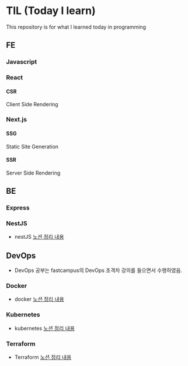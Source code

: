 # TIL (Today I learn)
This repository is for what I learned today in programming

## FE

### Javascript

### React

#### CSR
Client Side Rendering

### Next.js

#### SSG
Static Site Generation
#### SSR
Server Side Rendering

## BE

### Express

### NestJS
- nestJS [노션 정리 내용](https://lavender-noodle-3fc.notion.site/NestJS-0b1dd7f7c3db4e21ba5daffd5c43e8cc)
## DevOps
- DevOps 공부는 fastcampus의 DevOps 초격차 강의를 들으면서 수행하였음.
### Docker
- docker 
[노션 정리 내용](https://lavender-noodle-3fc.notion.site/DevOps-Part5-755f952e4f9e4738888685538aa28195)
### Kubernetes
- kubernetes
[노션 정리 내용](https://lavender-noodle-3fc.notion.site/DevOps-Part5-755f952e4f9e4738888685538aa28195)
### Terraform
- Terraform
[노션 정리 내용](https://lavender-noodle-3fc.notion.site/DevOps-part4-ef371c7465f44c258026f9584e97d2c1)
